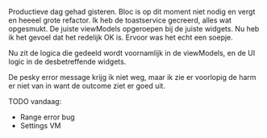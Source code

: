 Productieve dag gehad gisteren.
Bloc is op dit moment niet nodig en vergt en heeeel grote refactor.
Ik heb de toastservice gecreerd, alles wat opgesmukt.
De juiste viewModels opgeroepen bij de juiste widgets.
Nu heb ik het gevoel dat het redelijk OK is.
Ervoor was het echt een soepje.

Nu zit de logica die gedeeld wordt voornamlijk in de viewModels, en de UI logic in de desbetreffende widgets.

De pesky error message krijg ik niet weg, maar ik zie er voorlopig de harm er niet van in want de outcome ziet er goed uit.

TODO vandaag:

- Range error bug
- Settings VM

